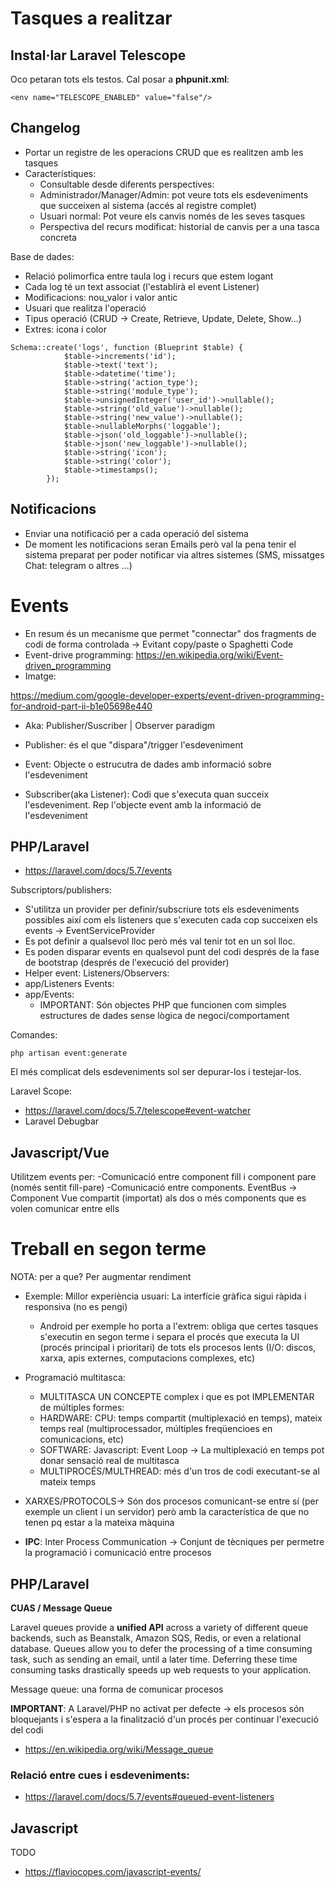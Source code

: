 # Tasques a realitzar

## Instal·lar Laravel Telescope

Oco petaran tots els testos. Cal posar a **phpunit.xml**:

```
<env name="TELESCOPE_ENABLED" value="false"/>
```


## Changelog

- Portar un registre de les operacions CRUD que es realitzen amb les tasques
- Característiques:
  - Consultable desde diferents perspectives:
  - Administrador/Manager/Admin: pot veure tots els esdeveniments que succeixen al sistema (accés al registre complet)
  - Usuari normal: Pot veure els canvis només de les seves tasques
  - Perspectiva del recurs modificat: historial de canvis per a una tasca concreta 
  
Base de dades:
- Relació polimorfica entre taula log i recurs que estem logant
- Cada log té un text associat (l'establirà el event Listener)
- Modificacions: nou_valor i valor antic
- Usuari que realitza l'operació
- Tipus operació (CRUD -> Create, Retrieve, Update, Delete, Show...)
- Extres: icona i color

```
Schema::create('logs', function (Blueprint $table) {
            $table->increments('id');
            $table->text('text');
            $table->datetime('time');
            $table->string('action_type');
            $table->string('module_type');
            $table->unsignedInteger('user_id')->nullable();
            $table->string('old_value')->nullable();
            $table->string('new_value')->nullable();
            $table->nullableMorphs('loggable');
            $table->json('old_loggable')->nullable();
            $table->json('new_loggable')->nullable();
            $table->string('icon');
            $table->string('color');
            $table->timestamps();
        });  
```

## Notificacions
- Enviar una notificació per a cada operació del sistema
- De moment les notificacions seran Emails però val la pena tenir el sistema preparat per poder notificar via altres sistemes (SMS, missatges Chat: telegram o altres ...)


# Events

- En resum és un mecanisme que permet "connectar" dos fragments de codi de forma controlada -> Evitant copy/paste o Spaghetti Code 
- Event-drive programming: https://en.wikipedia.org/wiki/Event-driven_programming
- Imatge:

https://medium.com/google-developer-experts/event-driven-programming-for-android-part-ii-b1e05698e440

- Aka: Publisher/Suscriber | Observer paradigm

- Publisher: és el que "dispara"/trigger l'esdeveniment
- Event: Objecte o estrucutra de dades amb informació sobre l'esdeveniment
- Subscriber(aka Listener): Codi que s'executa quan succeix l'esdeveniment. Rep l'objecte event amb la informació 
de l'esdeveniment

## PHP/Laravel

- https://laravel.com/docs/5.7/events

Subscriptors/publishers:
- S'utilitza un provider per definir/subscriure tots els esdeveniments possibles així com els listeners que s'executen
cada cop succeixen els events -> EventServiceProvider
 - Es pot definir a qualsevol lloc però més val tenir tot en un sol lloc.
- Es poden disparar events en qualsevol punt del codi després de la fase de bootstrap (després de l'execució del provider)
- Helper event: 
Listeners/Observers:
- app/Listeners
Events:
- app/Events:
  - IMPORTANT: Són objectes PHP que funcionen com simples estructures de dades sense lògica de negoci/comportament
  
Comandes:

```
php artisan event:generate
```  
  
El més complicat dels esdeveniments sol ser depurar-los i testejar-los.

Laravel Scope:
- https://laravel.com/docs/5.7/telescope#event-watcher
- Laravel Debugbar

## Javascript/Vue

Utilitzem events per:
-Comunicació entre component fill i component pare (només sentit fill-pare)
-Comunicació entre components. EventBus -> Component Vue compartit (importat) als dos o més components que es volen 
comunicar entre ells

# Treball en segon terme

NOTA: per a que? Per augmentar rendiment
- Exemple: Millor experiència usuari: La interfície gràfica sigui ràpida i responsiva (no es pengi)
  - Android per exemple ho porta a l'extrem: obliga que certes tasques s'executin en segon terme i separa el procés que executa la UI (procés
  principal i prioritari) de tots els procesos lents (I/O: discos, xarxa, apis externes, computacions complexes, etc) 

- Programació multitasca: 
  - MULTITASCA UN CONCEPTE complex i que es pot IMPLEMENTAR de múltiples formes:
  - HARDWARE: CPU: temps compartit (multiplexació en temps), mateix temps real (multiprocessador, múltiples freqüencioes en comunicacions, etc)    
  - SOFTWARE: Javascript: Event Loop -> La multiplexació en temps pot donar sensació real de multitasca
  - MULTIPROCÉS/MULTHREAD: més d'un tros de codi executant-se al mateix temps
- XARXES/PROTOCOLS-> Són dos procesos comunicant-se entre sí (per exemple un client i un servidor) però amb la característica de que no tenen pq estar a la mateixa màquina  
- **IPC**: Inter Process Communication -> Conjunt de tècniques per permetre la programació i comunicació entre procesos 


## PHP/Laravel

**CUAS / Message Queue**

Laravel queues provide a **unified API** across a variety of different queue backends, such as Beanstalk, Amazon SQS, Redis, or even a relational database. Queues allow you to defer the processing of a time consuming task, such as sending an email, until a later time. Deferring these time consuming tasks drastically speeds up web requests to your application.

Message queue: una forma de comunicar procesos

**IMPORTANT**: A Laravel/PHP no activat per defecte -> els procesos són bloquejants i s'espera a la finalització d'un procés per continuar l'execució del codi

- https://en.wikipedia.org/wiki/Message_queue
### Relació entre cues i esdeveniments:
- https://laravel.com/docs/5.7/events#queued-event-listeners

## Javascript

TODO
- https://flaviocopes.com/javascript-events/ 
